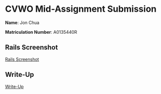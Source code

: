# CVWO Mid-Assignment Submission

**Name**: Jon Chua

**Matriculation Number**: A0135440R

## Rails Screenshot

[Rails Screenshot](rails-screenshot.png)

## Write-Up

[Write-Up](writeup.pdf)
